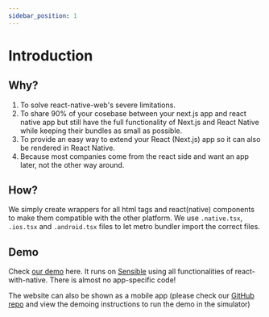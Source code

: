 ```yaml
---
sidebar_position: 1
---
```


# Introduction

## Why?

1. To solve react-native-web's severe limitations.
2. To share 90% of your cosebase between your next.js app and react native app but still have the full functionality of Next.js and React Native while keeping their bundles as small as possible.
3. To provide an easy way to extend your React (Next.js) app so it can also be rendered in React Native.
4. Because most companies come from the react side and want an app later, not the other way around.

## How?

We simply create wrappers for all html tags and react(native) components to make them compatible with the other platform. We use `.native.tsx`, `.ios.tsx` and `.android.tsx` files to let metro bundler import the correct files.

## Demo

Check [our demo](https://demo.reactwithnative.com) here. It runs on [Sensible](https://sensiblestack.com) using all functionalities of react-with-native. There is almost no app-specific code!

The website can also be shown as a mobile app (please check our [GitHub repo](https://github.com/Code-From-Anywhere/react-with-native) and view the demoing instructions to run the demo in the simulator)

